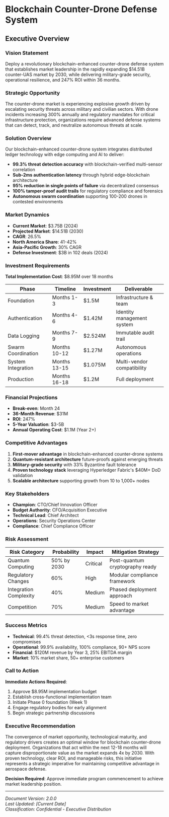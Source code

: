 # Blockchain Counter-Drone Defense System
## Executive Overview

### Vision Statement
Deploy a revolutionary blockchain-enhanced counter-drone defense system that establishes market leadership in the rapidly expanding $14.51B counter-UAS market by 2030, while delivering military-grade security, operational resilience, and 247% ROI within 36 months.

### Strategic Opportunity
The counter-drone market is experiencing explosive growth driven by escalating security threats across military and civilian sectors. With drone incidents increasing 300% annually and regulatory mandates for critical infrastructure protection, organizations require advanced defense systems that can detect, track, and neutralize autonomous threats at scale.

### Solution Overview
Our blockchain-enhanced counter-drone system integrates distributed ledger technology with edge computing and AI to deliver:

- **99.3% threat detection accuracy** with blockchain-verified multi-sensor correlation
- **Sub-2ms authentication latency** through hybrid edge-blockchain architecture  
- **95% reduction in single points of failure** via decentralized consensus
- **100% tamper-proof audit trails** for regulatory compliance and forensics
- **Autonomous swarm coordination** supporting 100-200 drones in contested environments

### Market Dynamics
- **Current Market**: $3.75B (2024)
- **Projected Market**: $14.51B (2030)
- **CAGR**: 26.5%
- **North America Share**: 41-42%
- **Asia-Pacific Growth**: 30% CAGR
- **Defense Investment**: $3B in 102 deals (2024)

### Investment Requirements
**Total Implementation Cost**: $8.95M over 18 months

| Phase | Timeline | Investment | Deliverable |
|-------|----------|------------|-------------|
| Foundation | Months 1-3 | $1.5M | Infrastructure & team |
| Authentication | Months 4-6 | $1.42M | Identity management system |
| Data Logging | Months 7-9 | $2.524M | Immutable audit trail |
| Swarm Coordination | Months 10-12 | $1.27M | Autonomous operations |
| System Integration | Months 13-15 | $1.075M | Multi-vendor compatibility |
| Production | Months 16-18 | $1.2M | Full deployment |

### Financial Projections
- **Break-even**: Month 24
- **36-Month Revenue**: $31M
- **ROI**: 247%
- **5-Year Valuation**: $3-5B
- **Annual Operating Cost**: $1.1M (Year 2+)

### Competitive Advantages
1. **First-mover advantage** in blockchain-enhanced counter-drone systems
2. **Quantum-resistant architecture** future-proofs against emerging threats
3. **Military-grade security** with 33% Byzantine fault tolerance
4. **Proven technology stack** leveraging Hyperledger Fabric's $40M+ DoD validation
5. **Scalable architecture** supporting growth from 10 to 1,000+ nodes

### Key Stakeholders
- **Champion**: CTO/Chief Innovation Officer
- **Budget Authority**: CFO/Acquisition Executive  
- **Technical Lead**: Chief Architect
- **Operations**: Security Operations Center
- **Compliance**: Chief Compliance Officer

### Risk Assessment
| Risk Category | Probability | Impact | Mitigation Strategy |
|---------------|------------|--------|-------------------|
| Quantum Computing | 50% by 2030 | Critical | Post-quantum cryptography ready |
| Regulatory Changes | 60% | High | Modular compliance framework |
| Integration Complexity | 40% | Medium | Phased deployment approach |
| Competition | 70% | Medium | Speed to market advantage |

### Success Metrics
- **Technical**: 99.4% threat detection, <3s response time, zero compromises
- **Operational**: 99.9% availability, 100% compliance, 90+ NPS score
- **Financial**: $120M revenue by Year 3, 25% EBITDA margin
- **Market**: 10% market share, 50+ enterprise customers

### Call to Action
**Immediate Actions Required**:
1. Approve $8.95M implementation budget
2. Establish cross-functional implementation team
3. Initiate Phase 0 foundation (Week 1)
4. Engage regulatory bodies for early alignment
5. Begin strategic partnership discussions

### Executive Recommendation
The convergence of market opportunity, technological maturity, and regulatory drivers creates an optimal window for blockchain counter-drone deployment. Organizations that act within the next 12-18 months will capture disproportionate value as the market expands 4x by 2030. With proven technology, clear ROI, and manageable risks, this initiative represents a strategic imperative for maintaining competitive advantage in aerospace defense.

**Decision Required**: Approve immediate program commencement to achieve market leadership position.

---

*Document Version: 2.0.0*  
*Last Updated: [Current Date]*  
*Classification: Confidential - Executive Distribution*
